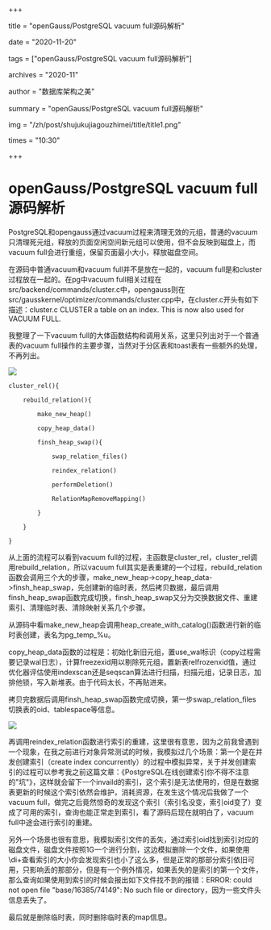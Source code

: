 +++

title = "openGauss/PostgreSQL vacuum full源码解析" 

date = "2020-11-20" 

tags = ["openGauss/PostgreSQL vacuum full源码解析"] 

archives = "2020-11" 

author = "数据库架构之美" 

summary = "openGauss/PostgreSQL vacuum full源码解析"

img = "/zh/post/shujukujiagouzhimei/title/title1.png" 

times = "10:30"

+++

# openGauss/PostgreSQL vacuum full源码解析<a name="ZH-CN_TOPIC_0291959525"></a>

PostgreSQL和opengauss通过vacuum过程来清理无效的元组，普通的vacuum只清理死元组，释放的页面空闲空间新元组可以使用，但不会反映到磁盘上，而vacuum full会进行重组，保留页面最小大小，释放磁盘空间。

在源码中普通vacuum和vacuum full并不是放在一起的，vacuum full是和cluster过程放在一起的。在pg中vacuum full相关过程在src/backend/commands/cluster.c中，opengauss则在src/gausskernel/optimizer/commands/cluster.cpp中，在cluster.c开头有如下描述：cluster.c CLUSTER a table on an index.  This is now also used for VACUUM FULL.

我整理了一下vacuum full的大体函数结构和调用关系，这里只列出对于一个普通表的vacuum full操作的主要步骤，当然对于分区表和toast表有一些额外的处理，不再列出。

![](../figures/modb_f632a2a2-17ec-11eb-9cc1-38f9d3cd240d.png)

```
cluster_rel(){

    rebuild_relation(){

        make_new_heap()

        copy_heap_data()

        finsh_heap_swap(){

            swap_relation_files()

            reindex_relation()

            performDeletion()

            RelationMapRemoveMapping()

        }

    }

}
```

从上面的流程可以看到vacuum full的过程，主函数是cluster\_rel，cluster\_rel调用rebuild\_relation，所以vacuum full其实是表重建的一个过程，rebuild\_relation函数会调用三个大的步骤，make\_new\_heap-\>copy\_heap\_data-\>finsh\_heap\_swap，先创建新的临时表，然后拷贝数据，最后调用finsh\_heap\_swap函数完成切换，finsh\_heap\_swap又分为交换数据文件、重建索引、清理临时表、清除映射关系几个步骤。

从源码中看make\_new\_heap会调用heap\_create\_with\_catalog\(\)函数进行新的临时表创建，表名为pg\_temp\_%u。

copy\_heap\_data函数的过程是：初始化新旧元组，置use\_wal标识（copy过程需要记录wal日志），计算freezexid用以剔除死元组，置新表relfrozenxid值，通过优化器评估使用indexscan还是seqscan算法进行扫描，扫描元组，记录日志，加排他锁，写入新堆表。由于代码太长，不再贴进来。

拷贝完数据后调用finsh\_heap\_swap函数完成切换，第一步swap\_relation\_files切换表的oid、tablespace等信息。

![](../figures/modb_f6451c34-17ec-11eb-9cc1-38f9d3cd240d.png)

再调用reindex\_relation函数进行索引的重建，这里很有意思，因为之前我曾遇到一个现象，在我之前进行对象异常测试的时候，我模拟过几个场景：第一个是在并发创建索引（create index concurrently）的过程中模拟异常，关于并发创建索引的过程可以参考我之前这篇文章：《PostgreSQL在线创建索引你不得不注意的"坑"》，这样就会留下一个invaild的索引，这个索引是无法使用的，但是在数据表更新的时候这个索引依然会维护，消耗资源，在发生这个情况后我做了一个vacuum full，做完之后竟然惊奇的发现这个索引（索引名没变，索引oid变了）变成了可用的索引，查询也能正常走到索引，看了源码后现在就明白了，vacuum full中途会进行索引的重建。

另外一个场景也很有意思，我模拟索引文件的丢失，通过索引oid找到索引对应的磁盘文件，磁盘文件按照1G一个进行分割，这边模拟删除一个文件，如果使用\\di+查看索引的大小你会发现索引也小了这么多，但是正常的那部分索引依旧可用，只影响丢的那部分，但是有一个例外情况，如果丢失的是索引的第一个文件，那么查询如果使用到索引的时候会报出如下文件找不到的报错：ERROR:  could not open file "base/16385/74149": No such file or directory，因为一些文件头信息丢失了。

最后就是删除临时表，同时删除临时表的map信息。

